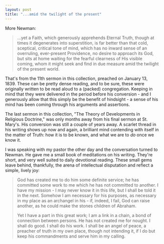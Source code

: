 ```yaml
---
layout: post
title: "...amid the twilight of the present"
---
```

More Newman:

>...yet a Faith, which generously apprehends Eternal Truth, though at times it degenerates
into superstition, is far better than that cold, sceptical, critical tone of mind, which has
no inward sense of an overruling, ever-present Providence, no desire to approach its God, but
sits at home waiting for the fearful clearness of His visible coming, whom it might seek and
find in due measure amid the twilight of the present world.

That's from the 11th sermon in this collection, preached on January 13, 1839. These can be
pretty dense reading, and to be sure, these were originally written to be read aloud to
a (packed) congregation. Keeping in mind that they were delivered in the period before his
conversion - and I generously allow that this simply be the benefit of hindsight - a sense of
his mind has been coming through his arguments and assertions.

The last sermon in this collection, "The Theory of Developments in Religious Doctrine," was only months away from his final sermon at St. Mary's. His conversion was still a couple of years away. A scarlet thread in his writing shows up now and again, a brilliant mind contending with itself in the matter of Truth: how it is to be known, and what we are to _do_ once we know it.

I was speaking with my pastor the other day and the conversation turned to Newman. He gave me a small book of meditations on his writing. They're short, and very well suited to daily devotional reading. These small gems leave behind, thankfully, the arena of intellectual disputation and reflect a simple, lively joy:

>God has created me to do him some definite service; he has committed some work to me which he has not committed to another. I have my mission - I may never know it in this life, but I shall be told it in the next. Somehow I am necessary for his purposes, as necessary in my place as an archangel in his - if, indeed, I fail, God can raise another, as he could make the stones children of Abraham.
>
>Yet I have a part in this great work; I am a link in a chain, a bond of connection between persons. He has not created me for nought.  I shall do good. I shall do his work. I shall be an angel of peace, a preacher of truth in my own place, though not intending it, if I do but keep his commandments and serve him in my calling.
